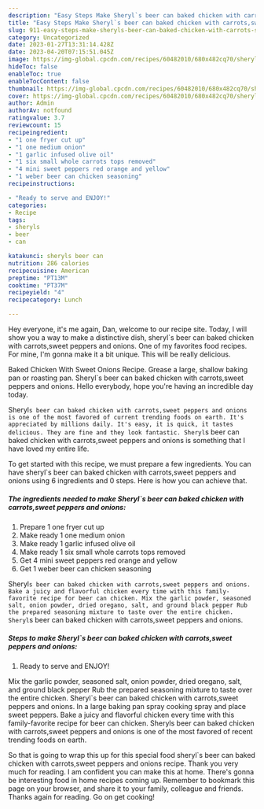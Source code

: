 ```yaml
---
description: "Easy Steps Make Sheryl`s beer can baked chicken with carrots,sweet peppers and onions yang Very Delicious"
title: "Easy Steps Make Sheryl`s beer can baked chicken with carrots,sweet peppers and onions yang Very Delicious"
slug: 911-easy-steps-make-sheryls-beer-can-baked-chicken-with-carrots-sweet-peppers-and-onions-yang-very-delicious
category: Uncategorized
date: 2023-01-27T13:31:14.428Z
date: 2023-04-20T07:15:51.045Z
image: https://img-global.cpcdn.com/recipes/60482010/680x482cq70/sheryls-beer-can-baked-chicken-with-carrotssweet-peppers-and-onions-recipe-main-photo.jpg
hideToc: false
enableToc: true
enableTocContent: false
thumbnail: https://img-global.cpcdn.com/recipes/60482010/680x482cq70/sheryls-beer-can-baked-chicken-with-carrotssweet-peppers-and-onions-recipe-main-photo.jpg
cover: https://img-global.cpcdn.com/recipes/60482010/680x482cq70/sheryls-beer-can-baked-chicken-with-carrotssweet-peppers-and-onions-recipe-main-photo.jpg
author: Admin
authorAv: notfound
ratingvalue: 3.7
reviewcount: 15
recipeingredient:
- "1 one fryer cut up"
- "1 one medium onion"
- "1 garlic infused olive oil"
- "1 six small whole carrots tops removed"
- "4 mini sweet peppers red orange and yellow"
- "1 weber beer can chicken seasoning"
recipeinstructions:

- "Ready to serve and ENJOY!"
categories:
- Recipe
tags:
- sheryls
- beer
- can

katakunci: sheryls beer can 
nutrition: 286 calories
recipecuisine: American
preptime: "PT13M"
cooktime: "PT37M"
recipeyield: "4"
recipecategory: Lunch

---
```



Hey everyone, it's me again, Dan, welcome to our recipe site. Today, I will show you a way to make a distinctive dish, sheryl`s beer can baked chicken with carrots,sweet peppers and onions. One of my favorites food recipes. For mine, I'm gonna make it a bit unique. This will be really delicious.

Baked Chicken With Sweet Onions Recipe. Grease a large, shallow baking pan or roasting pan. Sheryl`s beer can baked chicken with carrots,sweet peppers and onions. Hello everybody, hope you&#39;re having an incredible day today.

Sheryl`s beer can baked chicken with carrots,sweet peppers and onions is one of the most favored of current trending foods on earth. It's appreciated by millions daily. It's easy, it is quick, it tastes delicious. They are fine and they look fantastic. Sheryl`s beer can baked chicken with carrots,sweet peppers and onions is something that I have loved my entire life.


To get started with this recipe, we must prepare a few ingredients. You can have sheryl`s beer can baked chicken with carrots,sweet peppers and onions using 6 ingredients and 0 steps. Here is how you can achieve that.

<!--inarticleads1-->

##### The ingredients needed to make Sheryl`s beer can baked chicken with carrots,sweet peppers and onions:

1. Prepare 1 one fryer cut up
1. Make ready 1 one medium onion
1. Make ready 1 garlic infused olive oil
1. Make ready 1 six small whole carrots tops removed
1. Get 4 mini sweet peppers red orange and yellow
1. Get 1 weber beer can chicken seasoning


Sheryl`s beer can baked chicken with carrots,sweet peppers and onions. Bake a juicy and flavorful chicken every time with this family-favorite recipe for beer can chicken. Mix the garlic powder, seasoned salt, onion powder, dried oregano, salt, and ground black pepper Rub the prepared seasoning mixture to taste over the entire chicken. Sheryl`s beer can baked chicken with carrots,sweet peppers and onions. 

<!--inarticleads2-->

##### Steps to make Sheryl`s beer can baked chicken with carrots,sweet peppers and onions:


1. Ready to serve and ENJOY!

Mix the garlic powder, seasoned salt, onion powder, dried oregano, salt, and ground black pepper Rub the prepared seasoning mixture to taste over the entire chicken. Sheryl`s beer can baked chicken with carrots,sweet peppers and onions. In a large baking pan spray cooking spray and place sweet peppers. Bake a juicy and flavorful chicken every time with this family-favorite recipe for beer can chicken. Sheryls beer can baked chicken with carrots,sweet peppers and onions is one of the most favored of recent trending foods on earth. 

So that is going to wrap this up for this special food sheryl`s beer can baked chicken with carrots,sweet peppers and onions recipe. Thank you very much for reading. I am confident you can make this at home. There's gonna be interesting food in home recipes coming up. Remember to bookmark this page on your browser, and share it to your family, colleague and friends. Thanks again for reading. Go on get cooking!
